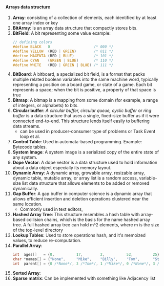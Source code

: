 #### Arrays data structure
1. **Array**: consisting of a collection of elements, each identified by at least one array index or key
1. **BitArray**: is an array data structure that compactly stores bits.
1. **BitField**: A bit representing some value example:<br/>
    ```c
    // defining colors
    #define BLACK   0                    /* 000 */
    #define YELLOW  (RED | GREEN)        /* 011 */
    #define MAGENTA (RED | BLUE)         /* 101 */
    #define CYAN    (GREEN | BLUE)       /* 110 */
    #define WHITE   (RED | GREEN | BLUE) /* 111 */
    ```
1. **BitBoard**: A bitboard, a specialized bit field, is a format that packs multiple related boolean variables into the same machine word, typically representing a position on a board game, or state of a game. Each bit represents a space; when the bit is positive, a property of that space is true
1. **Bitmap**: A bitmap is a mapping from some domain (for example, a range of integers, or alphabets) to bits.
1. **Circular buffer**: *A circular buffer, circular queue, cyclic buffer* or *ring buffer* is a data structure that uses a single, fixed-size buffer as if it were connected end-to-end. This structure lends itself easily to buffering data streams.<br/>
   - can be used in producer-consumer type of problems or Task Event loop et al.
1. **Control Table**: Used in automata-based programming. Example: Bytecode tables.
1. **System Image**: A system image is a serialized copy of the entire state of any system.
1. **Dope Vector**: A dope vector is a data structure used to hold information about a data object especially its memory layout.
1. **Dynamic Array**: A dynamic array, growable array, resizable array, dynamic table, mutable array, or array list is a random access, variable-size list data structure that allows elements to be added or removed dynamically.
1. **Gap Buffer**: A gap buffer in computer science is a dynamic array that allows efficient insertion and deletion operations clustered near the same location.<br/>
   - Commonly used in text editors,
1. **Hashed Array Tree**: This structure resembles a hash table with array-based collision chains, which is the basis for the name hashed array tree. A full hashed array tree can hold m^2 elements, where m is the size of the top-level directory
1. **Lookup Tables**: Used to store operations hash, and it's memoized values, to reduce re-computation.
1. **Parallel Array**: 
   ```c
   int  ages[]   = {0,          17,        2,          52,         25};
   char *names[] = {"None",     "Mike",    "Billy",    "Tom",      "Stan"};
   int  parent[] = {0 /*None*/, 3 /*Tom*/, 1 /*Mike*/, 0 /*None*/, 3 /*Tom*/};
   ```
1. **Sorted Array**: 
1. **Sparse matrix**: Can be implemented with something like Adjacency list
